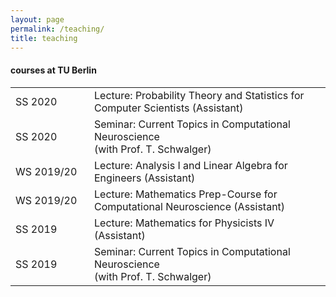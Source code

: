 ```yaml
---
layout: page
permalink: /teaching/
title: teaching
---
```


<h4>courses at TU Berlin</h4>

<table class="tg">
  <tr>
    <td style="width:110px"; font-weight: bold;> SS 2020  </td>
    <td>Lecture: Probability Theory and Statistics for Computer Scientists (Assistant)</td>
  </tr>
  
  <tr>
    <td> SS 2020  </td>
    <td>Seminar: Current Topics in Computational Neuroscience <br>(with Prof. T. Schwalger)</td>
  </tr>
  
  <tr>
    <td> WS 2019/20  </td>
    <td>Lecture: Analysis I and Linear Algebra for Engineers (Assistant)</td>
  </tr>
  
  <tr>
    <td> WS 2019/20  </td>
    <td>Lecture: Mathematics Prep-Course for Computational Neuroscience (Assistant)</td>
  </tr>
  
  <tr>
    <td> SS 2019  </td>
    <td>Lecture: Mathematics for Physicists IV (Assistant)</td>
  </tr>
  
  <tr>
    <td> SS 2019  </td>
    <td>Seminar: Current Topics in Computational Neuroscience <br>(with Prof. T. Schwalger)</td>
  </tr>
  
</table>
